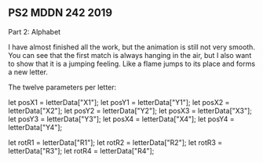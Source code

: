 ## PS2 MDDN 242 2019

Part 2: Alphabet

I have almost finished all the work, but the animation is still not very smooth. You can see that the first match is always hanging in the air, but I also want to show that it is a jumping feeling.
Like a flame jumps to its place and forms a new letter.
  


The twelve parameters per letter:

  let posX1 = letterData["X1"];
  let posY1 = letterData["Y1"];
  let posX2 = letterData["X2"];
  let posY2 = letterData["Y2"];
  let posX3 = letterData["X3"];
  let posY3 = letterData["Y3"];
  let posX4 = letterData["X4"];
  let posY4 = letterData["Y4"];
    
  let rotR1 = letterData["R1"];
  let rotR2 = letterData["R2"];
  let rotR3 = letterData["R3"];
  let rotR4 = letterData["R4"];